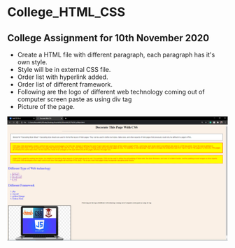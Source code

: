 # College_HTML_CSS

## College Assignment for 10th November 2020

- Create a HTML file with different paragraph, each paragraph has it's own style.
- Style will be in external CSS file.
- Order list with hyperlink added.
- Order list of different framework.
- Following are the logo of different web technology coming out of computer screen paste as using div tag
- Picture of the page.
<img src = "College Assignment for 10th November 2020/Main HTML PHOTO.png" alt = "Main HTML PHOTO.png">
